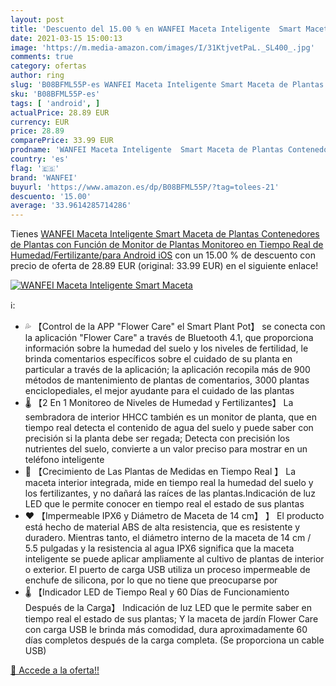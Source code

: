 ```yaml
---
layout: post
title: 'Descuento del 15.00 % en WANFEI Maceta Inteligente  Smart Maceta '
date: 2021-03-15 15:00:13
image: 'https://m.media-amazon.com/images/I/31KtjvetPaL._SL400_.jpg'
comments: true
category: ofertas
author: ring
slug: 'B08BFML55P-es WANFEI Maceta Inteligente Smart Maceta de Plantas...'
sku: 'B08BFML55P-es'
tags: [ 'android', ]
actualPrice: 28.89 EUR
currency: EUR
price: 28.89
comparePrice: 33.99 EUR
prodname: 'WANFEI Maceta Inteligente  Smart Maceta de Plantas Contenedores de Plantas con Función de Monitor de Plantas Monitoreo en Tiempo Real de Humedad/Fertilizante/para Android iOS'
country: 'es'
flag: '🇪🇸'
brand: 'WANFEI'
buyurl: 'https://www.amazon.es/dp/B08BFML55P/?tag=tolees-21'
descuento: '15.00'
average: '33.9614285714286'
---
```


Tienes [WANFEI Maceta Inteligente  Smart Maceta de Plantas Contenedores de Plantas con Función de Monitor de Plantas Monitoreo en Tiempo Real de Humedad/Fertilizante/para Android iOS](https://www.amazon.es/dp/B08BFML55P/?tag=tolees-21) con un 15.00 % de descuento con precio de oferta de 28.89 EUR (original: 33.99 EUR) en el siguiente enlace!

[![WANFEI Maceta Inteligente  Smart Maceta ](https://m.media-amazon.com/images/I/31KtjvetPaL._SL400_.jpg)](https://www.amazon.es/dp/B08BFML55P/?tag=tolees-21)

ℹ️:

- 💦 【Control de la APP "Flower Care" el Smart Plant Pot】 se conecta con la aplicación "Flower Care" a través de Bluetooth 4.1, que proporciona información sobre la humedad del suelo y los niveles de fertilidad, le brinda comentarios específicos sobre el cuidado de su planta en particular a través de la aplicación; la aplicación recopila más de 900 métodos de mantenimiento de plantas de comentarios, 3000 plantas enciclopediales, el mejor ayudante para el cuidado de las plantas
- 🌡 【2 En 1 Monitoreo de Niveles de Humedad y Fertilizantes】 La sembradora de interior HHCC también es un monitor de planta, que en tiempo real detecta el contenido de agua del suelo y puede saber con precisión si la planta debe ser regada; Detecta con precisión los nutrientes del suelo, convierte a un valor preciso para mostrar en un teléfono inteligente
- 🌱 【Crecimiento de Las Plantas de Medidas en Tiempo Real 】 La maceta interior integrada, mide en tiempo real la humedad del suelo y los fertilizantes, y no dañará las raíces de las plantas.Indicación de luz LED que le permite conocer en tiempo real el estado de sus plantas
- ❤️ 【Impermeable IPX6 y Diámetro de Maceta de 14 cm】 】 El producto está hecho de material ABS de alta resistencia, que es resistente y duradero. Mientras tanto, el diámetro interno de la maceta de 14 cm / 5.5 pulgadas y la resistencia al agua IPX6 significa que la maceta inteligente se puede aplicar ampliamente al cultivo de plantas de interior o exterior. El puerto de carga USB utiliza un proceso impermeable de enchufe de silicona, por lo que no tiene que preocuparse por
- 🌡 【Indicador LED de Tiempo Real y 60 Días de Funcionamiento Después de la Carga】 Indicación de luz LED que le permite saber en tiempo real el estado de sus plantas; Y la maceta de jardín Flower Care con carga USB le brinda más comodidad, dura aproximadamente 60 días completos después de la carga completa. (Se proporciona un cable USB)

[🛒 Accede a la oferta!!](https://www.amazon.es/dp/B08BFML55P/?tag=tolees-21)
